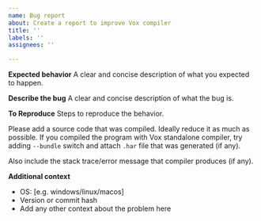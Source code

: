 ```yaml
---
name: Bug report
about: Create a report to improve Vox compiler
title: ''
labels: ''
assignees: ''

---
```


**Expected behavior**
A clear and concise description of what you expected to happen.

**Describe the bug**
A clear and concise description of what the bug is.

**To Reproduce**
Steps to reproduce the behavior.

Please add a source code that was compiled. Ideally reduce it as much as possible. If you compiled the program with Vox standalone compiler, try adding `--bundle` switch and attach `.har` file that was generated (if any).

Also include the stack trace/error message that compiler produces (if any).

**Additional context**
 - OS: [e.g. windows/linux/macos]
 - Version or commit hash
 - Add any other context about the problem here
